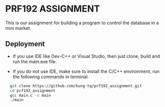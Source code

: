 # PRF192 ASSIGNMENT

This is our assignment for building a program to control the database in a mini market.


## Deployment

- If you use IDE like Dev-C++ or Visual Studio, then just clone, build and run the main.exe file.

- If you do not use IDE, make sure to install the C/C++ environment, run the following commands in terminal:

```bash
  git clone https://github.com/hung-tq/prf192_assignment.git
  cd prf192_assignment
  gcc main.c -o main
  ./main
```

